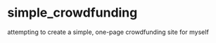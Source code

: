 simple_crowdfunding
===================

attempting to create a simple, one-page crowdfunding site for myself
